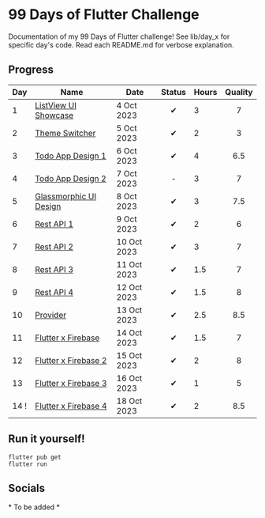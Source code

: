 # 99 Days of Flutter Challenge
Documentation of my 99 Days of Flutter challenge! See lib/day_x for specific day's code. Read each README.md for verbose explanation.

## Progress
| Day  | Name                                           | Date        | Status | Hours | Quality |
|------|------------------------------------------------|-------------|:------:|-------|:-------:|
| 1    | [ListView UI Showcase](/lib/day_1/README.md)   | 4 Oct 2023  |   ✔    | 3     |    7    |
| 2    | [Theme Switcher](/lib/day_2/README.md)         | 5 Oct 2023  |   ✔    | 2     |    3    |
| 3    | [Todo App Design 1](/lib/day_3/README.md)      | 6 Oct 2023  |   ✔    | 4     |   6.5   |
| 4    | [Todo App Design 2](/lib/day_4/README.md)      | 7 Oct 2023  |   -    | 3     |    7    |
| 5    | [Glassmorphic UI Design](/lib/day_5/README.md) | 8 Oct 2023  |   ✔    | 3     |   7.5   |
| 6    | [Rest API 1](/lib/day_6/README.md)             | 9 Oct 2023  |   ✔    | 2     |    6    |
| 7    | [Rest API 2](/lib/day_7/README.md)             | 10 Oct 2023 |   ✔    | 3     |    7    |
| 8    | [Rest API 3](/lib/day_8/README.md)             | 11 Oct 2023 |   ✔    | 1.5   |    7    |
| 9    | [Rest API 4](/lib/day_9/README.md)             | 12 Oct 2023 |   ✔    | 1.5   |    8    |
| 10   | [Provider](/lib/day_10/README.md)              | 13 Oct 2023 |   ✔    | 2.5   |   8.5   |
| 11   | [Flutter x Firebase](/lib/day_11/README.md)    | 14 Oct 2023 |   ✔    | 1.5   |    7    |
| 12   | [Flutter x Firebase 2](/lib/day_12/README.md)  | 15 Oct 2023 |   ✔    | 2     |    8    |
| 13   | [Flutter x Firebase 3](/lib/day_13/README.md)  | 16 Oct 2023 |   ✔    | 1     |    5    |
| 14 ! | [Flutter x Firebase 4](/lib/day_14/README.md)  | 18 Oct 2023 |   ✔    | 2     |   8.5   |

## Run it yourself!
```
flutter pub get
flutter run
```

## Socials
\* To be added *
